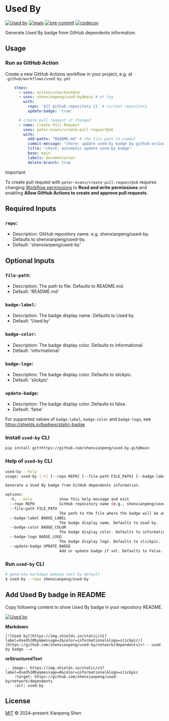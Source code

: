# Used By

[![Used by](https://img.shields.io/static/v1?label=Used%20by&message=2&color=informational&logo=slickpic)](https://github.com/shenxianpeng/used-by/network/dependents)<!-- used by badge -->
[![main](https://github.com/shenxianpeng/used-by/actions/workflows/main.yml/badge.svg)](https://github.com/shenxianpeng/used-by/actions/workflows/main.yml)
[![pre-commit](https://github.com/shenxianpeng/used-by/actions/workflows/pre-commit.yml/badge.svg)](https://github.com/shenxianpeng/used-by/actions/workflows/pre-commit.yml)
[![codecov](https://codecov.io/github/shenxianpeng/used-by/graph/badge.svg?token=QDO4MCI87B)](https://codecov.io/github/shenxianpeng/used-by)

Generate Used By badge from GitHub dependents information.

## Usage

### Run as GitHub Action

Create a new GitHub Actions workflow in your project, e.g. at `.github/workflows/used-by.yml`

```yaml
    steps:
      - uses: actions/checkout@v4
      - uses: shenxianpeng/used-by@main # or tag
        with:
          repo: '${{ github.repository }}' # current repository
          update-badge: 'true'

      # create pull request if changed
      - name: Create Pull Request
        uses: peter-evans/create-pull-request@v6
        with:
          add-paths: "README.md" # the file path to commit
          commit-message: "chore: update used-by badge by github-actions[bot]"
          title: "chore: automatic update used-by badge"
          base: main
          labels: documentation
          delete-branch: true
```

> [!IMPORTANT]
> To create pull request with `peter-evans/create-pull-request@v6` requires changing [Workflow permissions](https://github.com/peter-evans/create-pull-request?tab=readme-ov-file#workflow-permissions) to **Read and write permissions** and enabling  **Allow GitHub Actions to create and approve pull requests**.

## Required Inputs

### `repo`:
* Description: GitHub repository name. e.g. shenxianpeng/used-by. Defaults to shenxianpeng/used-by.
* Default: 'shenxianpeng/used-by'

## Optional Inputs

### `file-path`:
* Description: The path to file. Defaults to README.md.
* Default: 'README.md'

### `badge-label`:
* Description: The badge display name. Defaults to Used by.
* Default: 'Used by'

### `badge-color`:
* Description: The badge display color. Defaults to informational.
* Default: 'informational'

### `badge-logo`:
* Description: The badge display color. Defaults to slickpic.
* Default: 'slickpic'

### `update-badge`:
* Description: The badge display color. Defaults to false.
* Default: 'false'

For supported values of `badge-label`, `badge-color` and `badge-logo`, see https://shields.io/badges/static-badge

### Install `used-by` CLI

```bash
pip install git+https://github.com/shenxianpeng/used-by.git@main
```

### Help of `used-by` CLI

```bash
used-by --help
usage: used-by [-h] [--repo REPO] [--file-path FILE_PATH] [--badge-label BADGE_LABEL] [--badge-color BADGE_COLOR] [--badge-logo BADGE_LOGO] [--update-badge UPDATE_BADGE]

Generate a Used By badge from GitHub dependents information.

options:
  -h, --help            show this help message and exit
  --repo REPO           GitHub repository name (e.g., shenxianpeng/used-by).
  --file-path FILE_PATH
                        The path to the file where the badge will be added. Defaults to README.md.
  --badge-label BADGE_LABEL
                        The badge display name. Defaults to Used by.
  --badge-color BADGE_COLOR
                        The badge display color. Defaults to informational.
  --badge-logo BADGE_LOGO
                        The badge display logo. Defaults to slickpic.
  --update-badge UPDATE_BADGE
                        Add or update badge if set. Defaults to False.
```

### Run `used-by` CLI

```bash
# generate markdown makeup text by default
$ used-by --repo shenxianpeng/used-by
```

## Add Used By badge in README

Copy following content to show Used By badge in your repository README.

[![Used by](https://img.shields.io/static/v1?label=Used%20by&message=2&color=informational&logo=slickpic)](https://github.com/shenxianpeng/used-by/network/dependents)<!-- used by badge -->

**Markdown**

```
[![Used by](https://img.shields.io/static/v1?label=Used%20by&message=2&color=informational&logo=slickpic)](https://github.com/shenxianpeng/used-by/network/dependents)<!-- used by badge -->
```

**reStructuredText**

```
.. image:: https://img.shields.io/static/v1?label=Used%20by&message=0&color=informational&logo=slickpic
    :target: https://github.com/shenxianpeng/used-by/network/dependents
    :alt: used-by
```

## License

[MIT](LICENSE) © 2024-present Xianpeng Shen
